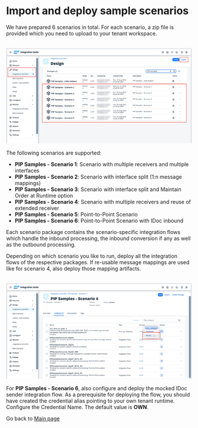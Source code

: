 # Import and deploy sample scenarios

We have prepared 6 scenarios in total. For each scenario, a zip file is provided which you need to upload to your tenant workspace.

<br>![](/images/05_01_ImportScenarios.png)

The following scenarios are supported:
- **PIP Samples - Scenario 1**: Scenario with multiple receivers and multiple interfaces
- **PIP Samples - Scenario 2**: Scenario with interface split (1:n message mappings)
- **PIP Samples - Scenario 3**: Scenario with interface split and Maintain Order at Runtime option
- **PIP Samples - Scenario 4**: Scenario with multiple receivers and reuse of extended receiver 
- **PIP Samples - Scenario 5**: Point-to-Point Scenario
- **PIP Samples - Scenario 6**: Point-to-Point Scenario with IDoc inbound

Each scenario package contains the scenario-specific integration flows which handle the inbound processing, the inbound conversion if any as well as the outbound processing.

Depending on which scenario you like to run, deploy all the integration flows of the respective packages. If re-usable message mappings are used like for scenario 4, also deploy those mapping artifacts.

<br>![](/images/05_02_DeployScenarios.png)

For **PIP Samples - Scenario 6**, also configure and deploy the mocked IDoc sender integration flow.
As a prerequisite for deploying the flow, you should have created the credential alias pointing to your own tenant runtime.
Configure the Credential Name. The default value is **OWN**.

Go back to [Main page](../../README.md)
